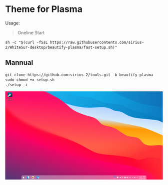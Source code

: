 # Theme for Plasma
Usage:
> Oneline Start
```
sh -c "$(curl -fSsL https://raw.githubusercontents.com/sirius-2/WhiteSur-desktop/beautify-plasma/fast-setup.sh)"
```

## Mannual
```
git clone https://github.com:sirius-2/tools.git -b beautify-plasma
sudo chmod +x setup.sh
./setup -i
```

![Preview](./Preview.png)
